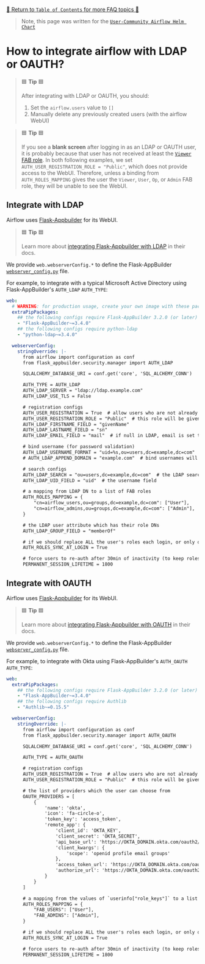 [🔗 Return to `Table of Contents` for more FAQ topics 🔗](https://github.com/airflow-helm/charts/tree/main/charts/airflow#frequently-asked-questions)

> Note, this page was written for the [`User-Community Airflow Helm Chart`](https://github.com/airflow-helm/charts/tree/main/charts/airflow)

# How to integrate airflow with LDAP or OAUTH?

> 🟦 __Tip__ 🟦
>
> After integrating with LDAP or OAUTH, you should:
>
> 1. Set the `airflow.users` value to `[]`
> 2. Manually delete any previously created users (with the airflow WebUI)

> 🟦 __Tip__ 🟦
>
> If you see a __blank screen__ after logging in as an LDAP or OAUTH user, it is probably because that user has not received at least the [`Viewer` FAB role](https://airflow.apache.org/docs/apache-airflow/stable/security/access-control.html#viewer).
> In both following examples, we set `AUTH_USER_REGISTRATION_ROLE = "Public"`, which does not provide access to the WebUI.
> Therefore, unless a binding from `AUTH_ROLES_MAPPING` gives the user the `Viewer`, `User`, `Op`, or `Admin` FAB role, they will be unable to see the WebUI.

## Integrate with LDAP

Airflow uses [Flask-Appbuilder](https://github.com/dpgaspar/Flask-AppBuilder) for its WebUI.

> 🟦 __Tip__ 🟦
>
> Learn more about [integrating Flask-Appbuilder with LDAP](https://flask-appbuilder.readthedocs.io/en/latest/security.html#authentication-ldap) in their docs.

We provide `web.webserverConfig.*` to define the Flask-AppBuilder [`webserver_config.py`](../configuration/airflow-configs.md#webserver_configpy) file.

For example, to integrate with a typical Microsoft Active Directory using Flask-AppBuilder's `AUTH_LDAP` `AUTH_TYPE`:

```yaml
web:
  # WARNING: for production usage, create your own image with these packages installed rather than using `extraPipPackages`
  extraPipPackages:
    ## the following configs require Flask-AppBuilder 3.2.0 (or later)
    - "Flask-AppBuilder~=3.4.0"
    ## the following configs require python-ldap
    - "python-ldap~=3.4.0"

  webserverConfig:
    stringOverride: |-
      from airflow import configuration as conf
      from flask_appbuilder.security.manager import AUTH_LDAP

      SQLALCHEMY_DATABASE_URI = conf.get('core', 'SQL_ALCHEMY_CONN')

      AUTH_TYPE = AUTH_LDAP
      AUTH_LDAP_SERVER = "ldap://ldap.example.com"
      AUTH_LDAP_USE_TLS = False

      # registration configs
      AUTH_USER_REGISTRATION = True  # allow users who are not already in the FAB DB
      AUTH_USER_REGISTRATION_ROLE = "Public"  # this role will be given in addition to any AUTH_ROLES_MAPPING
      AUTH_LDAP_FIRSTNAME_FIELD = "givenName"
      AUTH_LDAP_LASTNAME_FIELD = "sn"
      AUTH_LDAP_EMAIL_FIELD = "mail"  # if null in LDAP, email is set to: "{username}@email.notfound"

      # bind username (for password validation)
      AUTH_LDAP_USERNAME_FORMAT = "uid=%s,ou=users,dc=example,dc=com"  # %s is replaced with the provided username
      # AUTH_LDAP_APPEND_DOMAIN = "example.com"  # bind usernames will look like: {USERNAME}@example.com

      # search configs
      AUTH_LDAP_SEARCH = "ou=users,dc=example,dc=com"  # the LDAP search base (if non-empty, a search will ALWAYS happen)
      AUTH_LDAP_UID_FIELD = "uid"  # the username field

      # a mapping from LDAP DN to a list of FAB roles
      AUTH_ROLES_MAPPING = {
          "cn=airflow_users,ou=groups,dc=example,dc=com": ["User"],
          "cn=airflow_admins,ou=groups,dc=example,dc=com": ["Admin"],
      }

      # the LDAP user attribute which has their role DNs
      AUTH_LDAP_GROUP_FIELD = "memberOf"

      # if we should replace ALL the user's roles each login, or only on registration
      AUTH_ROLES_SYNC_AT_LOGIN = True

      # force users to re-auth after 30min of inactivity (to keep roles in sync)
      PERMANENT_SESSION_LIFETIME = 1800
```

## Integrate with OAUTH

Airflow uses [Flask-Appbuilder](https://github.com/dpgaspar/Flask-AppBuilder) for its WebUI.

> 🟦 __Tip__ 🟦
>
> Learn more about [integrating Flask-Appbuilder with OAUTH](https://flask-appbuilder.readthedocs.io/en/latest/security.html#authentication-oauth) in their docs.

We provide `web.webserverConfig.*` to define the Flask-AppBuilder [`webserver_config.py`](../configuration/airflow-configs.md#webserver_configpy) file.

For example, to integrate with Okta using Flask-AppBuilder's `AUTH_OAUTH` `AUTH_TYPE`:

```yaml
web:
  extraPipPackages:
    ## the following configs require Flask-AppBuilder 3.2.0 (or later)
    - "Flask-AppBuilder~=3.4.0"
    ## the following configs require Authlib
    - "Authlib~=0.15.5"

  webserverConfig:
    stringOverride: |-
      from airflow import configuration as conf
      from flask_appbuilder.security.manager import AUTH_OAUTH

      SQLALCHEMY_DATABASE_URI = conf.get('core', 'SQL_ALCHEMY_CONN')

      AUTH_TYPE = AUTH_OAUTH

      # registration configs
      AUTH_USER_REGISTRATION = True  # allow users who are not already in the FAB DB
      AUTH_USER_REGISTRATION_ROLE = "Public"  # this role will be given in addition to any AUTH_ROLES_MAPPING

      # the list of providers which the user can choose from
      OAUTH_PROVIDERS = [
          {
              'name': 'okta',
              'icon': 'fa-circle-o',
              'token_key': 'access_token',
              'remote_app': {
                  'client_id': 'OKTA_KEY',
                  'client_secret': 'OKTA_SECRET',
                  'api_base_url': 'https://OKTA_DOMAIN.okta.com/oauth2/v1/',
                  'client_kwargs': {
                      'scope': 'openid profile email groups'
                  },
                  'access_token_url': 'https://OKTA_DOMAIN.okta.com/oauth2/v1/token',
                  'authorize_url': 'https://OKTA_DOMAIN.okta.com/oauth2/v1/authorize',
              }
          }
      ]

      # a mapping from the values of `userinfo["role_keys"]` to a list of FAB roles
      AUTH_ROLES_MAPPING = {
          "FAB_USERS": ["User"],
          "FAB_ADMINS": ["Admin"],
      }

      # if we should replace ALL the user's roles each login, or only on registration
      AUTH_ROLES_SYNC_AT_LOGIN = True

      # force users to re-auth after 30min of inactivity (to keep roles in sync)
      PERMANENT_SESSION_LIFETIME = 1800
```

